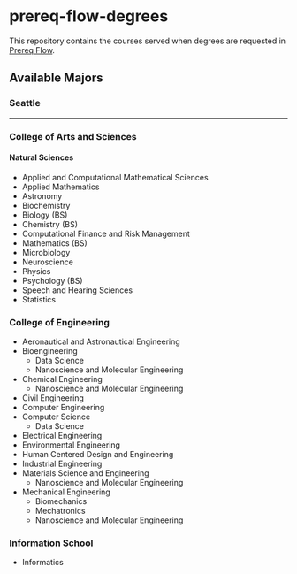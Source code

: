 # prereq-flow-degrees

This repository contains the courses served when degrees are requested in [Prereq Flow](https://github.com/andrew-1135/prereq-flow).

## Available Majors

### Seattle

<hr>

### College of Arts and Sciences

#### Natural Sciences
* Applied and Computational Mathematical Sciences
* Applied Mathematics
* Astronomy
* Biochemistry
* Biology (BS)
* Chemistry (BS)
* Computational Finance and Risk Management
* Mathematics (BS)
* Microbiology
* Neuroscience
* Physics
* Psychology (BS)
* Speech and Hearing Sciences
* Statistics

### College of Engineering
* Aeronautical and Astronautical Engineering
* Bioengineering
    * Data Science
    * Nanoscience and Molecular Engineering
* Chemical Engineering
    * Nanoscience and Molecular Engineering
* Civil Engineering
* Computer Engineering
* Computer Science
    * Data Science
* Electrical Engineering
* Environmental Engineering
* Human Centered Design and Engineering
* Industrial Engineering
* Materials Science and Engineering
    * Nanoscience and Molecular Engineering
* Mechanical Engineering
    * Biomechanics
    * Mechatronics
    * Nanoscience and Molecular Engineering

### Information School
* Informatics
